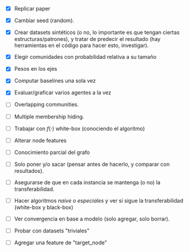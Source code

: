 
- [x] Replicar paper 
- [x] Cambiar seed (random).
- [x] Crear datasets sintéticos (o no, lo importante es que tengan ciertas estructuras/patrones), y tratar de predecir el resultado (hay herramientas en el código para hacer esto, investigar).
- [x] Elegir comunidades con probabilidad relativa a su tamaño
- [x] Pesos en los ejes  
- [x] Computar baselines una sola vez
- [x] Evaluar/graficar varios agentes a la vez  
- [ ] Overlapping communities.
- [ ] Multiple membership hiding.
- [ ] Trabajar con $f(\cdot)$ white-box (conociendo el algoritmo)
- [ ] Alterar node features
- [ ] Conocimiento parcial del grafo
- [ ] Solo poner y/o sacar (pensar antes de hacerlo, y comparar con resultados).
- [ ] Asegurarse de que en cada instancia se mantenga (o no) la transferabilidad.
- [ ] Hacer algoritmos *naive* o *especiales* y ver si sigue la transferabilidad (white-box y black-box)
- [ ] Ver convergencia en base a modelo (solo agregar, solo borrar).
- [ ] Probar con datasets "triviales"  
- [ ] Agregar una feature de "target_node"  

